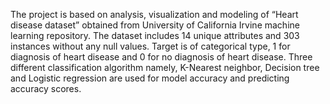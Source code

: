 The project is based on analysis, visualization and modeling of “Heart disease dataset” obtained from University of California Irvine machine learning repository. The dataset includes 14 unique attributes and 303 instances without any null values. Target is of categorical type, 1 for diagnosis of heart disease and 0 for no diagnosis of heart disease. Three different classification algorithm namely, K-Nearest neighbor, Decision tree and Logistic regression are used for model accuracy and predicting accuracy scores.  
 



